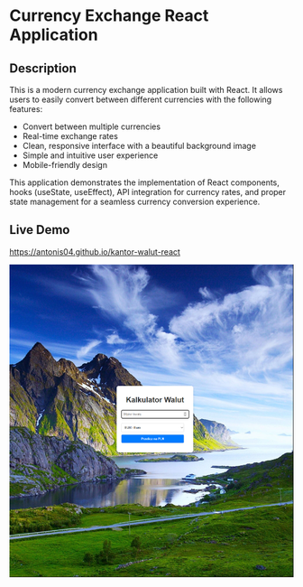 # Currency Exchange React Application

## Description

This is a modern currency exchange application built with React. It allows users to easily convert between different currencies with the following features:

- Convert between multiple currencies
- Real-time exchange rates
- Clean, responsive interface with a beautiful background image
- Simple and intuitive user experience
- Mobile-friendly design

This application demonstrates the implementation of React components, hooks (useState, useEffect), API integration for currency rates, and proper state management for a seamless currency conversion experience.

## Live Demo

https://antonis04.github.io/kantor-walut-react

![alt text](image.png)